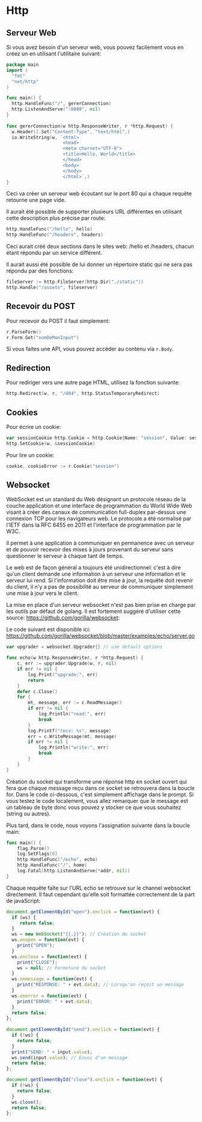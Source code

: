 # Http

## Serveur Web

Si vous avez besoin d'un serveur web, vous pouvez facilement vous en créez un en utilisant l'utilitaire suivant:

```go
package main
import (
  "fmt"
  "net/http"
)

func main() {
  http.HandleFunc("/", gererConnection) 
  http.ListenAndServe(":8080", nil) 
} 
  
func gererConnection(w http.ResponseWriter, r *http.Request) {
  w.Header().Set("Content-Type", "text/html",)
  io.WriteString(w, `<html>
                     <head>
                     <meta charset="UTF-8">
                     <title>Hello, World</title>
                     </head>
                     <body> 
                     </body>
                     </html>`,)
}
```

Ceci va créer un serveur web écoutant sur le port 80 qui a chaque requête retourne une page vide.

Il aurait été possible de supporter plusieurs URL différentes en utilisant cette description plus précise par route:

```go
http.HandleFunc("/hello", hello)
http.HandleFunc("/headers", headers)
```

Ceci aurait créé deux sections dans le sites web: /hello et /headers, chacun étant répondu par un service différent.

Il aurait aussi été possible de lui donner un répertoire static qui ne sera pas répondu par des fonctions:

```go
fileServer := http.FileServer(http.Dir("./static"))
http.Handle("/assets", fileserver)
```

## Recevoir du POST

Pour recevoir du POST il faut simplement:

```go
r.ParseForm()
r.Form.Get("nomDeMonInput")
```

Si vous faites une API, vous pouvez accéder au contenu via `r.Body`.

## Redirection

Pour rediriger vers une autre page HTML, utilisez la fonction suivante:

```go
http.Redirect(w, r, "/404", http.StatusTemporaryRedirect)
```

## Cookies

Pour écrire un cookie:

```go
var sessionCookie http.Cookie = http.Cookie{Name: "session", Value: sessionKey, HttpOnly: true}
http.SetCookie(w, &sessionCookie)
```

Pour lire un cookie:

```go
cookie, cookieError := r.Cookie("session")
```

## Websocket

WebSocket est un standard du Web désignant un protocole réseau de la couche application et une interface de programmation du World Wide Web visant à créer des canaux de communication full-duplex par-dessus une connexion TCP pour les navigateurs web. Le protocole a été normalisé par l'IETF dans la RFC 6455 en 2011 et l'interface de programmation par le W3C. 

Il permet à une application à communiquer en permanence avec un serveur et de pouvoir recevoir des mises à jours provenant du serveur sans questionner le serveur à chaque tant de temps.

Le web est de façon général a toujours été unidirectionnel: c'est à dire qu'un client demande une information à un serveur une information et le serveur lui rend. Si l'information doit être mise à jour, la requête doit revenir du client, il n'y a pas de possibilité au serveur de communiquer simplement une mise à jour vers le client.

La mise en place d'un serveur websocket n'est pas bien prise en charge par les outils par défaut de golang. Il est fortement suggéré d'utiliser cette source:  https://github.com/gorilla/websocket:

Le code suivant est disponible ici: 
https://github.com/gorilla/websocket/blob/master/examples/echo/server.go

```go
var upgrader = websocket.Upgrader{} // use default options

func echo(w http.ResponseWriter, r *http.Request) {
	c, err := upgrader.Upgrade(w, r, nil)
	if err != nil {
		log.Print("upgrade:", err)
		return
	}
	defer c.Close()
	for {
		mt, message, err := c.ReadMessage()
		if err != nil {
			log.Println("read:", err)
			break
		}
		log.Printf("recv: %s", message)
		err = c.WriteMessage(mt, message)
		if err != nil {
			log.Println("write:", err)
			break
		}
	}
}
```

Création du socket qui transforme une réponse http en socket ouvert qui fera que chaque message reçu dans ce socket se retrouvera dans la boucle for. Dans le code ci-dessous, c'est simplement affichage dans le prompt. Si vous testez le code localement, vous allez remarquer que le message est un tableau de byte donc vous pouvez y stocker ce que vous souhaitez (string ou autres). 

Plus tard, dans le code, nous voyons l'assignation suivante dans la boucle main:

```go
func main() {
	flag.Parse()
	log.SetFlags(0)
	http.HandleFunc("/echo", echo)
	http.HandleFunc("/", home)
	log.Fatal(http.ListenAndServe(*addr, nil))
}
```

Chaque requête faîte sur l'URL echo se retrouve sur le channel websocket directement. Il faut cependant qu'elle soit formattée correctement de la part de javaScript:

```js
document.getElementById("open").onclick = function(evt) {
  if (ws) {
     return false;
  }
  ws = new WebSocket("{{.}}"); // Création du socket
  ws.onopen = function(evt) {
    print("OPEN");
  }
  ws.onclose = function(evt) {
    print("CLOSE");
    ws = null; // Fermeture du socket
  }
  ws.onmessage = function(evt) {
    print("RESPONSE: " + evt.data); // Lorsqu'on reçoit un message
  }
  ws.onerror = function(evt) {
    print("ERROR: " + evt.data);
  }
  return false;
};
  
document.getElementById("send").onclick = function(evt) {
  if (!ws) {
    return false;
  }
  print("SEND: " + input.value);
  ws.send(input.value); // Envoi d'un message
  return false;
};

document.getElementById("close").onclick = function(evt) {
  if (!ws) {
    return false;
  }
  ws.close();
  return false;
};
```